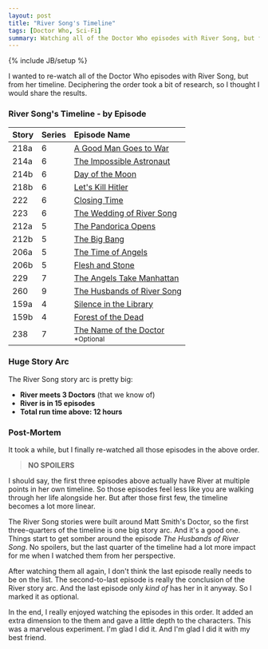 ```yaml
---
layout: post
title: "River Song's Timeline"
tags: [Doctor Who, Sci-Fi]
summary: Watching all of the Doctor Who episodes with River Song, but from her timeline.
---
```

{% include JB/setup %}

I wanted to re-watch all of the Doctor Who episodes with River Song, but from her timeline. Deciphering the order took a bit of research, so I thought I would share the results.

### River Song's Timeline - by Episode

Story | Series | Episode Name
:--- | :--- | :---
218a | 6 | <a href="https://en.wikipedia.org/wiki/A_Good_Man_Goes_to_War" title="The Doctor's darkest hour as he declares war on those who kidnapped Amy.">A Good Man Goes to War</a>
214a | 6 | <a href="https://en.wikipedia.org/wiki/The_Impossible_Astronaut" title="The Doctor and co are invited to Lake Silencio, Utah, and then to 1969.">The Impossible Astronaut</a>
214b | 6 | <a href="https://en.wikipedia.org/wiki/The_Impossible_Astronaut" title="The Doctor and co are invited to Lake Silencio, Utah, and then to 1969.">Day of the Moon</a>
218b | 6 | <a href="https://en.wikipedia.org/wiki/A_Good_Man_Goes_to_War" title="Amy's childhood friend hijacks the TARDIS.">Let's Kill Hitler</a>
222 | 6 | <a href="https://en.wikipedia.org/wiki/Closing_Time_%28Doctor_Who%29" title="The Doctor discovers Cybermen at a department store near Craig's house.">Closing Time</a>
223 | 6 | <a href="https://en.wikipedia.org/wiki/The_Wedding_of_River_Song" title="The Doctor goes to Lake Silencio, Utah to learn why he must die.">The Wedding of River Song</a>
212a | 5 | <a href="https://en.wikipedia.org/wiki/The_Pandorica_Opens" title="The Pandoric opens and the universe is ending.">The Pandorica Opens</a>
212b | 5 | <a href="https://en.wikipedia.org/wiki/The_Pandorica_Opens" title="he Pandoric opens and the universe is ending.">The Big Bang</a>
206a | 5 | <a href="https://en.wikipedia.org/wiki/The_Time_of_Angels" title="The Weeping Angels chase the Doctor and his friends through a crashed spaceship.">The Time of Angels</a>
206b | 5 | <a href="https://en.wikipedia.org/wiki/The_Time_of_Angels" title="The Weeping Angels chase the Doctor and his friends through a crashed spaceship.">Flesh and Stone</a>
229 | 7 | <a href="https://en.wikipedia.org/wiki/The_Angels_Take_Manhattan" title="In 1930s New York, the Doctor, Amy, Rory, and River and face the Weeping Angels.">The Angels Take Manhattan</a>
260 | 9 | <a href="https://en.wikipedia.org/wiki/The_Husbands_of_River_Song" title="River Song drags the Doctor into a chase across the galaxy.">The Husbands of River Song</a>
159a | 4 | <a href="https://en.wikipedia.org/wiki/Silence_in_the_Library" title="The Doctor and Donna first meet River Song on a deadly library planet.">Silence in the Library</a>
159b | 4 | <a href="https://en.wikipedia.org/wiki/Silence_in_the_Library" title="The Doctor and Donna first meet River Song on a deadly library planet.">Forest of the Dead</a>
238 | 7 | <a href="https://en.wikipedia.org/wiki/The_Name_of_the_Doctor" title="Someone abducts the Doctor's friends, to lure him to Trenzalore.">The Name of the Doctor</a><br/><sup>*Optional</sup>


### Huge Story Arc

The River Song story arc is pretty big:

* **River meets 3 Doctors** (that we know of)
* **River is in 15 episodes**
* **Total run time above: 12 hours**


### Post-Mortem

It took a while, but I finally re-watched all those episodes in the above order.

> **NO SPOILERS**

I should say, the first three episodes above actually have River at multiple points in her own timeline. So those episodes feel less like you are walking through her life alongside her. But after those first few, the timeline becomes a lot more linear.

The River Song stories were built around Matt Smith's Doctor, so the first three-quarters of the timeline is one big story arc. And it's a good one. Things start to get somber around the episode *The Husbands of River Song*. No spoilers, but the last quarter of the timeline had a lot more impact for me when I watched them from her perspective.

After watching them all again, I don't think the last episode really needs to be on the list. The second-to-last episode is really the conclusion of the River story arc. And the last episode only *kind of* has her in it anyway. So I marked it as optional.

In the end, I really enjoyed watching the episodes in this order. It added an extra dimension to the them and gave a little depth to the characters. This was a marvelous experiment. I'm glad I did it. And I'm glad I did it with my best friend.
